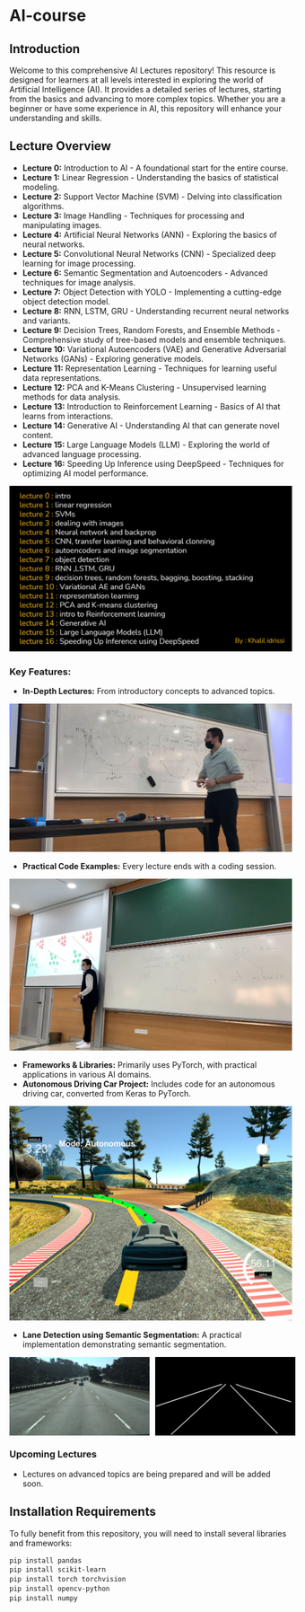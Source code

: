 # AI-course
## Introduction

Welcome to this comprehensive AI Lectures repository! This resource is designed for learners at all levels interested in exploring the world of Artificial Intelligence (AI). It provides a detailed series of lectures, starting from the basics and advancing to more complex topics. Whether you are a beginner or have some experience in AI, this repository will enhance your understanding and skills.

## Lecture Overview

- **Lecture 0:** Introduction to AI - A foundational start for the entire course.
- **Lecture 1:** Linear Regression - Understanding the basics of statistical modeling.
- **Lecture 2:** Support Vector Machine (SVM) - Delving into classification algorithms.
- **Lecture 3:** Image Handling - Techniques for processing and manipulating images.
- **Lecture 4:** Artificial Neural Networks (ANN) - Exploring the basics of neural networks.
- **Lecture 5:** Convolutional Neural Networks (CNN) - Specialized deep learning for image processing.
- **Lecture 6:** Semantic Segmentation and Autoencoders - Advanced techniques for image analysis.
- **Lecture 7:** Object Detection with YOLO - Implementing a cutting-edge object detection model.
- **Lecture 8:** RNN, LSTM, GRU - Understanding recurrent neural networks and variants.
- **Lecture 9:** Decision Trees, Random Forests, and Ensemble Methods - Comprehensive study of tree-based models and ensemble techniques.
- **Lecture 10:** Variational Autoencoders (VAE) and Generative Adversarial Networks (GANs) - Exploring generative models.
- **Lecture 11:** Representation Learning - Techniques for learning useful data representations.
- **Lecture 12:** PCA and K-Means Clustering - Unsupervised learning methods for data analysis.
- **Lecture 13:** Introduction to Reinforcement Learning - Basics of AI that learns from interactions.
- **Lecture 14:** Generative AI - Understanding AI that can generate novel content.
- **Lecture 15:** Large Language Models (LLM) - Exploring the world of advanced language processing.
- **Lecture 16:** Speeding Up Inference using DeepSpeed - Techniques for optimizing AI model performance.

![photo](imgs/Capture.JPG)


### Key Features:
- **In-Depth Lectures:** From introductory concepts to advanced topics.


![photo](imgs/12.jpg)


- **Practical Code Examples:** Every lecture ends with a coding session.

  
![photo](imgs/13.jpg)

- **Frameworks & Libraries:** Primarily uses PyTorch, with practical applications in various AI domains.
- **Autonomous Driving Car Project:** Includes code for an autonomous driving car, converted from Keras to PyTorch.
  
![photo](imgs/photo.JPG)

- **Lane Detection using Semantic Segmentation:** A practical implementation demonstrating semantic segmentation.

<div style="display: flex;">
    <img src="imgs/1.jpg" alt="photo" style="width: 250px; margin-right: 10px;"/>
    <img src="imgs/20.jpg" alt="photo" style="width: 250px;"/>
</div>




### Upcoming Lectures
- Lectures on advanced topics are being prepared and will be added soon.

## Installation Requirements

To fully benefit from this repository, you will need to install several libraries and frameworks:

```bash
pip install pandas
pip install scikit-learn
pip install torch torchvision
pip install opencv-python
pip install numpy
